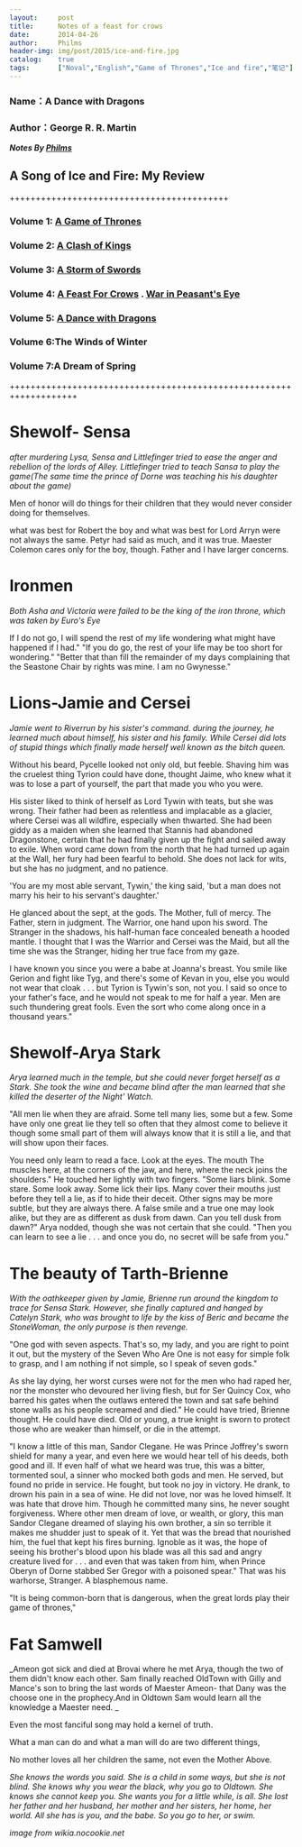 ```yaml
---
layout: 	post
title: 		Notes of a feast for crows
date: 		2014-04-26
author: 	Philms
header-img: img/post/2015/ice-and-fire.jpg
catalog: 	true
tags: 		["Noval","English","Game of Thrones","Ice and fire","笔记"]
---
```


### Name：A Dance with Dragons

### Author：George R. R. Martin

**_Notes_ _By_ [_Philms_](https://philms.today/about/)**

## A Song of Ice and Fire: My Review

++++++++++++++++++++++++++++++++++++++++++


### Volume 1: [A Game of Thrones](https://philms.today/2014/05/17/game-of-thrones)

### Volume 2: [A Clash of Kings](https://philms.today/2014/02/23/a-clash-of-kings)

### Volume 3: [A Storm of Swords](https://philms.today/2014/04/02/storm-of-swords)

### Volume 4: [A Feast For Crows](https://philms.today/2014/04/26/a-feast-for-crows) . [War in Peasant's Eye](https://philms.today/2014/04/19/war-in-common-persons-eye)

### Volume 5: [A Dance with Dragons](https://philms.today/2014/05/25/a-dance-with-dragons)

### Volume 6:<span class="st">The Winds of Winter</span>

### Volume 7:<span class="st">A Dream of Spring</span>

+++++++++++++++++++++++++++++++++++++++++++++++++++++++++++++++++++

# Shewolf- Sensa

_after murdering Lysa, Sensa and Littlefinger tried to ease the anger and rebellion of the lords of Alley. Littlefinger tried to teach Sansa to play the game(The same time the prince of Dorne was teaching his his daughter about the game)_

Men of honor will do things for their children that they would never consider doing for themselves.

what was best for Robert the boy and what was best for Lord Arryn were not always the same. Petyr had said as much, and it was true. Maester Colemon cares only for the boy, though. Father and I have larger concerns.

# Ironmen

_Both Asha and Victoria were failed to be the king of the iron throne, which was taken by Euro's Eye_

If I do not go, I will spend the rest of my life wondering what might have happened if I had." "If you do go, the rest of your life may be too short for wondering." "Better that than fill the remainder of my days complaining that the Seastone Chair by rights was mine. I am no Gwynesse."

# Lions-Jamie and Cersei

_Jamie went to Riverrun by his sister's command. during the journey, he learned much about himself, his sister and his family. While Cersei did lots of stupid things which finally made herself well known as the bitch queen._

Without his beard, Pycelle looked not only old, but feeble. Shaving him was the cruelest thing Tyrion could have done, thought Jaime, who knew what it was to lose a part of yourself, the part that made you who you were.

His sister liked to think of herself as Lord Tywin with teats, but she was wrong. Their father had been as relentless and implacable as a glacier, where Cersei was all wildfire, especially when thwarted. She had been giddy as a maiden when she learned that Stannis had abandoned Dragonstone, certain that he had finally given up the fight and sailed away to exile. When word came down from the north that he had turned up again at the Wall, her fury had been fearful to behold. She does not lack for wits, but she has no judgment, and no patience.

'You are my most able servant, Tywin,' the king said, 'but a man does not marry his heir to his servant's daughter.'

He glanced about the sept, at the gods. The Mother, full of mercy. The Father, stern in judgment. The Warrior, one hand upon his sword. The Stranger in the shadows, his half-human face concealed beneath a hooded mantle. I thought that I was the Warrior and Cersei was the Maid, but all the time she was the Stranger, hiding her true face from my gaze.

I have known you since you were a babe at Joanna's breast. You smile like Gerion and fight like Tyg, and there's some of Kevan in you, else you would not wear that cloak . . . but Tyrion is Tywin's son, not you. I said so once to your father's face, and he would not speak to me for half a year. Men are such thundering great fools. Even the sort who come along once in a thousand years."

# Shewolf-Arya Stark

_Arya learned much in the temple, but she could never forget herself as a Stark. She took the wine and became blind after the man learned that she killed the deserter of the Night' Watch._

"All men lie when they are afraid. Some tell many lies, some but a few. Some have only one great lie they tell so often that they almost come to believe it though some small part of them will always know that it is still a lie, and that will show upon their faces.

You need only learn to read a face. Look at the eyes. The mouth The muscles here, at the corners of the jaw, and here, where the neck joins the shoulders." He touched her lightly with two fingers. "Some liars blink. Some stare. Some look away. Some lick their lips. Many cover their mouths just before they tell a lie, as if to hide their deceit. Other signs may be more subtle, but they are always there. A false smile and a true one may look alike, but they are as different as dusk from dawn. Can you tell dusk from dawn?" Arya nodded, though she was not certain that she could. "Then you can learn to see a lie . . . and once you do, no secret will be safe from you."

# The beauty of Tarth-Brienne

_With the oathkeeper given by Jamie, Brienne run around the kingdom to trace for Sensa Stark. However, she finally captured and hanged by Catelyn Stark, who was brought to life by the kiss of Beric and became the StoneWoman, the only purpose is then revenge._

"One god with seven aspects. That's so, my lady, and you are right to point it out, but the mystery of the Seven Who Are One is not easy for simple folk to grasp, and I am nothing if not simple, so I speak of seven gods."

As she lay dying, her worst curses were not for the men who had raped her, nor the monster who devoured her living flesh, but for Ser Quincy Cox, who barred his gates when the outlaws entered the town and sat safe behind stone walls as his people screamed and died." He could have tried, Brienne thought. He could have died. Old or young, a true knight is sworn to protect those who are weaker than himself, or die in the attempt.

"I know a little of this man, Sandor Clegane. He was Prince Joffrey's sworn shield for many a year, and even here we would hear tell of his deeds, both good and ill. If even half of what we heard was true, this was a bitter, tormented soul, a sinner who mocked both gods and men. He served, but found no pride in service. He fought, but took no joy in victory. He drank, to drown his pain in a sea of wine. He did not love, nor was he loved himself. It was hate that drove him. Though he committed many sins, he never sought forgiveness. Where other men dream of love, or wealth, or glory, this man Sandor Clegane dreamed of slaying his own brother, a sin so terrible it makes me shudder just to speak of it. Yet that was the bread that nourished him, the fuel that kept his fires burning. Ignoble as it was, the hope of seeing his brother's blood upon his blade was all this sad and angry creature lived for . . . and even that was taken from him, when Prince Oberyn of Dorne stabbed Ser Gregor with a poisoned spear." That was his warhorse, Stranger. A blasphemous name.

"It is being common-born that is dangerous, when the great lords play their game of thrones,"

# Fat Samwell

_Ameon got sick and died at Brovai where he met Arya, though the two of them didn't know each other. Sam finally reached OldTown with Gilly and Mance's son to bring the last words of Maester Ameon- that Dany was the choose one in the prophecy.And in Oldtown Sam would learn all the knowledge a Maester need. _

Even the most fanciful song may hold a kernel of truth.

What a man can do and what a man will do are two different things,

No mother loves all her children the same, not even the Mother Above.

_She knows the words you said. She is a child in some ways, but she is not blind. She knows why you wear the black, why you go to Oldtown. She knows she cannot keep you. She wants you for a little while, is all. She lost her father and her husband, her mother and her sisters, her home, her world. All she has is you, and the babe. So you go to her, or swim._

_image from wikia.nocookie.net_
